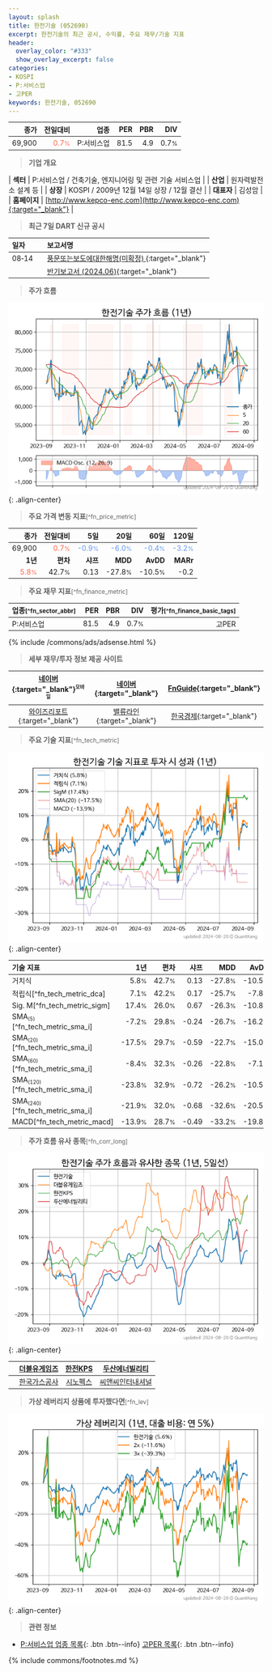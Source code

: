 ```yaml
---
layout: splash
title: 한전기술 (052690)
excerpt: 한전기술의 최근 공시, 수익률, 주요 재무/기술 지표
header:
  overlay_color: "#333"
  show_overlay_excerpt: false
categories:
- KOSPI
- P:서비스업
- 고PER
keywords: 한전기술, 052690
---
```


| **종가** | **전일대비** | **업종** | **PER** | **PBR** | **DIV** |
| -------: | -----------: | -------: | ------: | ------: | ------: |
| 69,900 | <span style="color: tomato">0.7<small>%</small></span> | P:서비스업 | 81.5 | 4.9 | 0.7<small>%</small> |

<!-- more -->


> **기업 개요**<a id="company"></a>

| <span style="white-space:nowrap;">**섹터**</span> | P:서비스업 / 건축기술, 엔지니어링 및 관련 기술 서비스업 |
| <span style="white-space:nowrap;">**산업**</span> | 원자력발전소 설계 등 |
| <span style="white-space:nowrap;">**상장**</span> | KOSPI / 2009년 12월 14일 상장 / 12월 결산 |
| <span style="white-space:nowrap;">**대표자**</span> | 김성암 |
| <span style="white-space:nowrap;">**홈페이지**</span> | [http://www.kepco-enc.com](http://www.kepco-enc.com){:target="_blank"} |


> **최근 7일 DART 신규 공시**<a id="dart"></a>

| **일자** |      | **보고서명** |
| :------- | :--- | :----------- |
| 08&#x2011;14 | | [풍문또는보도에대한해명(미확정)              ](https://dart.fss.or.kr/dsaf001/main.do?rcpNo=20240814801930){:target="_blank"} |
|  | | [반기보고서 (2024.06)](https://dart.fss.or.kr/dsaf001/main.do?rcpNo=20240814001224){:target="_blank"} |


> **주가 흐름**<a id="price"></a>

![052690](/stock/images/052690.png){: .align-center}


> **주요 가격 변동 지표**<small>[^fn_price_metric]</small>

| **종가** | **전일대비** | **5일** | **20일** | **60일** | **120일** |
| -------: | -----------: | ------: | -------: | -------: | --------: |
| 69,900 | <span style="color: tomato">0.7<small>%</small></span> | <span style="color: cornflowerblue">-0.9<small>%</small></span> | <span style="color: cornflowerblue">-6.0<small>%</small></span> | <span style="color: cornflowerblue">-0.4<small>%</small></span> | <span style="color: cornflowerblue">-3.2<small>%</small></span> |
| **1년** | **편차** | **샤프** | **MDD** | **AvDD** | **MARr** |
| <span style="color: tomato">5.8<small>%</small></span> | 42.7<small>%</small> | 0.13 | -27.8<small>%</small> | -10.5<small>%</small> | -0.2 |


> **주요 재무 지표**<small>[^fn_finance_metric]</small>

| **업종**<small>[^fn_sector_abbr]</small> | **PER** | **PBR** | **DIV** | **평가**<small>[^fn_finance_basic_tags]</small> |
| :--------------------------------------- | ------: | ------: | ------: | ----------------------------------------------: |
| P:서비스업 | 81.5 | 4.9 | 0.7<small>%</small> | 고PER |



{% include /commons/ads/adsense.html %}

> **세부 재무/투자 정보 제공 사이트**

| [네이버](https://m.stock.naver.com/domestic/stock/052690/finance/summary){:target="_blank"}<sup><small>모바일</small></sup> | [네이버](https://finance.naver.com/item/coinfo.naver?code=052690){:target="_blank"} | [FnGuide](https://comp.fnguide.com/SVO2/ASP/SVD_Invest.asp?gicode=A052690&MenuYn=Y){:target="_blank"} |
| :---: | :---: | :---: |
| [와이즈리포트](https://comp.wisereport.co.kr/company/c1040001.aspx?cmp_cd=052690){:target="_blank"} | [밸류라인](https://www.valueline.co.kr/finance/summary/052690){:target="_blank"} | [한국경제](https://markets.hankyung.com/stock/052690/financial-summary){:target="_blank"} |


> **주요 기술 지표**<small>[^fn_tech_metric]</small>


![052690](/stock/images/052690_tech.png){: .align-center}

| **기술 지표** | **1년** | **편차** | **샤프** | **MDD** | **AvDD** |
| :------------ | ------: | -----------: | -------: | ------: | -------: |
| 거치식 | 5.8<small>%</small> | 42.7<small>%</small> | 0.13 | -27.8<small>%</small> | -10.5<small>%</small> |
| 적립식[^fn_tech_metric_dca] | 7.1<small>%</small> | 42.2<small>%</small> | 0.17 | -25.7<small>%</small> | -7.8<small>%</small> |
| Sig. M[^fn_tech_metric_sigm] | 17.4<small>%</small> | 26.0<small>%</small> | 0.67 | -26.3<small>%</small> | -10.8<small>%</small> |
| SMA<small><sub>(5)</sub></small>[^fn_tech_metric_sma_i] | -7.2<small>%</small> | 29.8<small>%</small> | -0.24 | -26.7<small>%</small> | -16.2<small>%</small> |
| SMA<small><sub>(20)</sub></small>[^fn_tech_metric_sma_i] | -17.5<small>%</small> | 29.7<small>%</small> | -0.59 | -22.7<small>%</small> | -15.0<small>%</small> |
| SMA<small><sub>(60)</sub></small>[^fn_tech_metric_sma_i] | -8.4<small>%</small> | 32.3<small>%</small> | -0.26 | -22.8<small>%</small> | -7.1<small>%</small> |
| SMA<small><sub>(120)</sub></small>[^fn_tech_metric_sma_i] | -23.8<small>%</small> | 32.9<small>%</small> | -0.72 | -26.2<small>%</small> | -10.5<small>%</small> |
| SMA<small><sub>(240)</sub></small>[^fn_tech_metric_sma_i] | -21.9<small>%</small> | 32.0<small>%</small> | -0.68 | -32.6<small>%</small> | -20.5<small>%</small> |
| MACD[^fn_tech_metric_macd] | -13.9<small>%</small> | 28.7<small>%</small> | -0.49 | -33.2<small>%</small> | -19.8<small>%</small> |


> **주가 흐름 유사 종목**<a id="corr"></a><small>[^fn_corr_long]</small>

![052690](/stock/images/052690_corr.png){: .align-center}

|       | [더블유게임즈](/192080/) | [한전KPS](/051600/) | [두산에너빌리티](/034020/) |
| :---: | :------------------------------------: | :------------------------------------: | :------------------------------------: |
|       | [한국가스공사](/036460/) | [시노펙스](/025320/) | [씨앤씨인터내셔널](/352480/) |


> **가상 레버리지 상품에 투자했다면**<a id="2x"></a><small>[^fn_lev]</small>

![052690](/stock/images/052690_2x.png){: .align-center}


> **관련 정보**

- [P:서비스업 업종 목록](/stats/sector/kospi_업종_서비스업_종목/){: .btn .btn--info} [고PER 목록](/fn/fn_high_per/){: .btn .btn--info}

{% include commons/footnotes.md %}